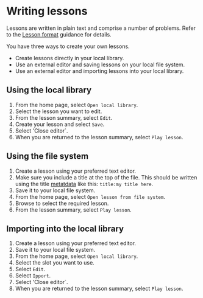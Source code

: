 # Writing lessons

Lessons are written in plain text and comprise a number of problems. Refer to
the [Lesson format](./lesson-format.md) guidance for details.

You have three ways to create your own lessons.

- Create lessons directly in your local library.
- Use an external editor and saving lessons on your local file system.
- Use an external editor and importing lessons into your local library.

## Using the local library

1. From the home page, select `Open local library`.
1. Select the lesson you want to edit.
1. From the lesson summary, select `Edit`.
1. Create your lesson and select `Save`.
1. Select 'Close editor`.
1. When you are returned to the lesson summary, select `Play lesson`.

## Using the file system

1. Create a lesson using your preferred text editor.
1. Make sure you include a title at the top of the file. This should be written
   using the title [metatdata](./metatdata.md) like this: `title:my title here`.
1. Save it to your local file system.
1. From the home page, select `Open lesson from file system`.
1. Browse to select the required lesson.
1. From the lesson summary, select `Play lesson`.

## Importing into the local library

1. Create a lesson using your preferred text editor.
1. Save it to your local file system.
1. From the home page, select `Open local library`.
1. Select the slot you want to use.
1. Select `Edit`.
1. Select `Ipport`.
1. Select 'Close editor`.
1. When you are returned to the lesson summary, select `Play lesson`.
